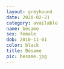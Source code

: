 ```yaml
---
layout: greyhound
date: 2020-02-21
category: available
name: bésame
sex: female
dob: 2010-11-01
color: black
title: Bésame
pic: besame.jpg
---
```


